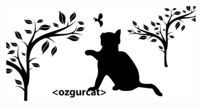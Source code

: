 <picture>
  <source media="(prefers-color-scheme: dark)" srcset="https://github.com/ozgurcat/ozgurcat/blob/main/freecat3_darkmode.png">
  <source media="(prefers-color-scheme: light)" srcset="https://github.com/ozgurcat/ozgurcat/blob/main/freecat3_lightmode.png">
  <img alt="Shows an illustrated free cat. It is white in dark mode and black in light mode." src="https://github.com/ozgurcat/ozgurcat/blob/main/freecat3_wbg.png">
</picture>

<!--
**ozgurcat/ozgurcat** is a ✨ _special_ ✨ repository because its `README.md` (this file) appears on your GitHub profile.

Here are some ideas to get you started:

- 🔭 I’m currently working on ...
- 🌱 I’m currently learning ...
- 👯 I’m looking to collaborate on ...
- 🤔 I’m looking for help with ...
- 💬 Ask me about ...
- 📫 How to reach me: ...
- 😄 Pronouns: ...
- ⚡ Fun fact: ...
-->

